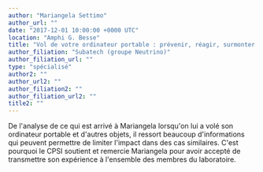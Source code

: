 ```yaml
---
author: "Mariangela Settimo"
author_url: ""
date: "2017-12-01 10:00:00 +0000 UTC"
location: "Amphi G. Besse"
title: "Vol de votre ordinateur portable : prévenir, réagir, surmonter (Une histoire vécue)"
author_filiation: "Subatech (groupe Neutrino)"
author_filiation_url: ""
type: "spécialisé"
author2: ""
author_url2: ""
author_filiation2: ""
author_filiation_url2: ""
title2: ""
---
```

De l'analyse de ce qui est arrivé à Mariangela lorsqu'on lui a volé son ordinateur portable et d'autres objets, il ressort beaucoup d'informations qui peuvent permettre de limiter l'impact dans des cas similaires. C'est pourquoi le CPSI soutient et remercie Mariangela pour avoir accepté de transmettre son expérience à l'ensemble des membres du laboratoire.
